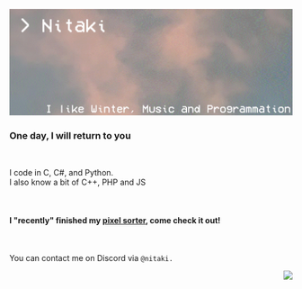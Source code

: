 ![banner](text2.gif)

### One day, I will return to you

<br>

I code in C, C#, and Python.<br>
I also know a bit of C++, PHP and JS

<br>

#### I "recently" finished my [pixel sorter](https://github.com/Nitaki-dev/pixel-sorter), come check it out!

<br>

You can contact me on Discord via ```@nitaki.```

<img align="right" src="https://komarev.com/ghpvc/?username=nitaki-dev&color=ff69b4">
